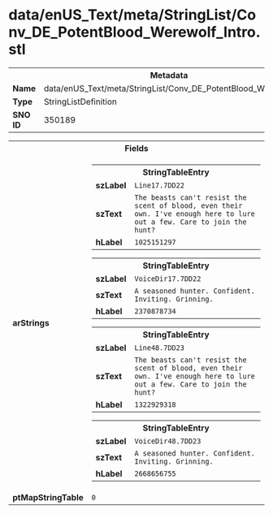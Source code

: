 <h1>data/enUS_Text/meta/StringList/Conv_DE_PotentBlood_Werewolf_Intro.stl</h1><table><tr><th colspan="100%">Metadata</th></tr><tr><td><b>Name</b></td><td>data/enUS_Text/meta/StringList/Conv_DE_PotentBlood_Werewolf_Intro.stl</td></tr><tr><td><b>Type</b></td><td>StringListDefinition</td></tr><tr><td><b>SNO ID</b></td><td>350189</td></tr></table>

<table><tr><th colspan="100%">Fields</th></tr><tr><td><b>arStrings</b></td><td><table><tr><th colspan="100%">StringTableEntry</th></tr><tr><td><b>szLabel</b></td><td><code>Line17.7DD22</code></td></tr><tr><td><b>szText</b></td><td><code>The beasts can't resist the scent of blood, even their own. I've enough here to lure out a few. Care to join the hunt?</code></td></tr><tr><td><b>hLabel</b></td><td><code>1025151297</code></td></tr></table>


<table><tr><th colspan="100%">StringTableEntry</th></tr><tr><td><b>szLabel</b></td><td><code>VoiceDir17.7DD22</code></td></tr><tr><td><b>szText</b></td><td><code>A seasoned hunter. Confident. Inviting. Grinning.</code></td></tr><tr><td><b>hLabel</b></td><td><code>2370878734</code></td></tr></table>


<table><tr><th colspan="100%">StringTableEntry</th></tr><tr><td><b>szLabel</b></td><td><code>Line48.7DD23</code></td></tr><tr><td><b>szText</b></td><td><code>The beasts can't resist the scent of blood, even their own. I've enough here to lure out a few. Care to join the hunt?</code></td></tr><tr><td><b>hLabel</b></td><td><code>1322929318</code></td></tr></table>


<table><tr><th colspan="100%">StringTableEntry</th></tr><tr><td><b>szLabel</b></td><td><code>VoiceDir48.7DD23</code></td></tr><tr><td><b>szText</b></td><td><code>A seasoned hunter. Confident. Inviting. Grinning.</code></td></tr><tr><td><b>hLabel</b></td><td><code>2668656755</code></td></tr></table>


</td></tr><tr><td><b>ptMapStringTable</b></td><td><code>0</code></td></tr></table>


